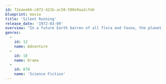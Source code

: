 ```yaml
---
id: f2eaeeb6-c872-421b-ac58-598e9aa2cfeb
blueprint: movie
title: 'Silent Running'
release_date: '1972-03-09'
overview: "In a future Earth barren of all flora and fauna, the planet's ecosystems exist only in large pods attached to spacecraft. When word comes in that the pods are to be jettisoned into space and destroyed so that the spacecraft can be reused for commercial purposes, most of the crew of the Valley Forge rejoice at the prospect of going home. Not so for botanist Freeman Lowell who loves the forest and its creatures, so decides to take matters into his own hands to protect what he loves."
genres:
  -
    id: 12
    name: Adventure
  -
    id: 18
    name: Drama
  -
    id: 878
    name: 'Science Fiction'
---
```

